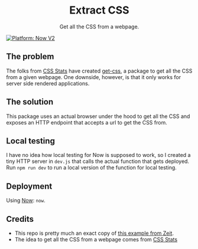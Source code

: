 <center>
	<h1>Extract CSS</h1>
	<p>Get all the CSS from a webpage.</p>
</center>

[![Platform: Now V2](https://img.shields.io/badge/platform-Now%20V2-50e3c2.svg)](https://zeit.co/now)

## The problem

The folks from [CSS Stats](https://cssstats.com/) have created [get-css](https://github.com/cssstats/cssstats/tree/master/packages/get-css), a package to get all the CSS from a given webpage. One downside, however, is that it only works for server side rendered applications.

## The solution

This package uses an actual browser under the hood to get all the CSS and exposes an HTTP endpoint that accepts a url to get the CSS from.

## Local testing

I have no idea how local testing for Now is supposed to work, so I created a tiny HTTP server in `dev.js` that calls the actual function that gets deployed.
Run `npm run dev` to run a local version of the function for local testing.

## Deployment

Using [Now](https://zeit.co/now): `now`.

## Credits

- This repo is pretty much an exact copy of [this example from Zeit](https://github.com/zeit/now-examples/tree/master/puppeteer-screenshot).
- The idea to get all the CSS from a webpage comes from [CSS Stats](https://github.com/cssstats/cssstats)
